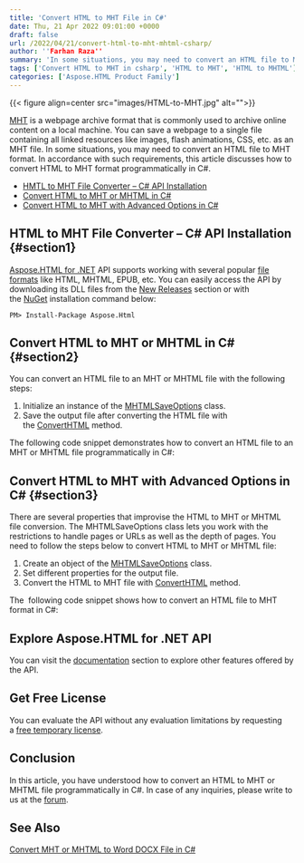 ```yaml
---
title: 'Convert HTML to MHT File in C#'
date: Thu, 21 Apr 2022 09:01:00 +0000
draft: false
url: /2022/04/21/convert-html-to-mht-mhtml-csharp/
author: ''Farhan Raza''
summary: 'In some situations, you may need to convert an HTML file to MHT format. In accordance with such requirements, this article discusses how to **convert HTML to MHT format programmatically in C#.**'
tags: ['Convert HTML to MHT in csharp', 'HTML to MHT', 'HTML to MHTML']
categories: ['Aspose.HTML Product Family']
---
```




{{< figure align=center src="images/HTML-to-MHT.jpg" alt="">}}


[MHT][1] is a webpage archive format that is commonly used to archive online content on a local machine. You can save a webpage to a single file containing all linked resources like images, flash animations, CSS, etc. as an MHT file. In some situations, you may need to convert an HTML file to MHT format. In accordance with such requirements, this article discusses how to convert HTML to MHT format programmatically in C#.

*   [HMTL to MHT File Converter – C# API Installation][2]
*   [Convert HTML to MHT or MHTML in C#][3]
*   [Convert HTML to MHT with Advanced Options in C#][4]

## HTML to MHT File Converter – C# API Installation {#section1}

[Aspose.HTML for .NET][5] API supports working with several popular [file formats][6] like HTML, MHTML, EPUB, etc. You can easily access the API by downloading its DLL files from the [New Releases][7] section or with the [NuGet][8] installation command below:

```
PM> Install-Package Aspose.Html
```

## Convert HTML to MHT or MHTML in C# {#section2}

You can convert an HTML file to an MHT or MHTML file with the following steps:

1.  Initialize an instance of the [MHTMLSaveOptions][9] class.
2.  Save the output file after converting the HTML file with the [ConvertHTML][10] method.

The following code snippet demonstrates how to convert an HTML file to an MHT or MHTML file programmatically in C#:



## Convert HTML to MHT with Advanced Options in C# {#section3}

There are several properties that improvise the HTML to MHT or MHTML file conversion. The MHTMLSaveOptions class lets you work with the restrictions to handle pages or URLs as well as the depth of pages. You need to follow the steps below to convert HTML to MHT or MHTML file:

1.  Create an object of the [MHTMLSaveOptions][11] class.
2.  Set different properties for the output file.
3.  Convert the HTML to MHT file with [ConvertHTML][12] method.

The  following code snippet shows how to convert an HTML file to MHT format in C#:



## Explore Aspose.HTML for .NET API

You can visit the [documentation][13] section to explore other features offered by the API.

## Get Free License

You can evaluate the API without any evaluation limitations by requesting a [free temporary license][14].

## Conclusion

In this article, you have understood how to convert an HTML to MHT or MHTML file programmatically in C#. In case of any inquiries, please write to us at the [forum][15].

## See Also

[Convert MHT or MHTML to Word DOCX File in C#][16]




[1]: https://docs.fileformat.com/web/mht/
[2]: #section1
[3]: #section2
[4]: #section3
[5]: https://products.aspose.com/html/net/
[6]: https://docs.aspose.com/html/net/getting-started/supported-file-formats/
[7]: https://downloads.aspose.com/html/net
[8]: https://www.nuget.org/packages/Aspose.Html/
[9]: https://apireference.aspose.com/html/net/aspose.html.saving/mhtmlsaveoptions
[10]: https://apireference.aspose.com/html/net/aspose.html.converters/converter/methods/converthtml/index
[11]: https://apireference.aspose.com/html/net/aspose.html.saving/mhtmlsaveoptions
[12]: https://apireference.aspose.com/html/net/aspose.html.converters/converter/methods/converthtml/index
[13]: https://docs.aspose.com/html/net/
[14]: https://purchase.aspose.com/temporary-license
[15]: https://forum.aspose.com/c/html
[16]: https://blog.aspose.com/2022/04/19/convert-mht-mhtml-to-word-docx-csharp/




